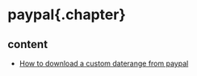 
# paypal{.chapter}

## content

- [How to download a custom daterange from paypal](download_custom_daterange.md)
